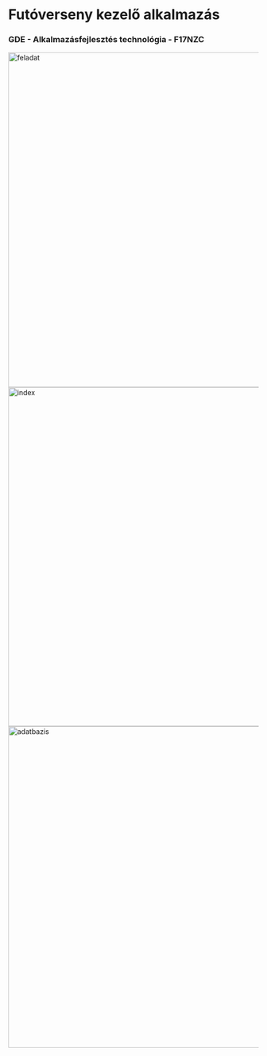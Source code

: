 # Futóverseny kezelő alkalmazás

### GDE - Alkalmazásfejlesztés technológia - F17NZC

<img width="674" alt="feladat" src="https://github.com/Ericace03/runnercomp/assets/113349893/166c60fd-af6c-4932-9b26-ca6722f45bea">

<img width="682" alt="index" src="https://github.com/Ericace03/runnercomp/assets/113349893/4694033d-ed3b-4b0d-9fa1-17d0d9bd23f7">

<img width="647" alt="adatbazis" src="https://github.com/Ericace03/runnercomp/assets/113349893/49d0fa3c-8fdd-4546-9693-b5ddd74f575d">

